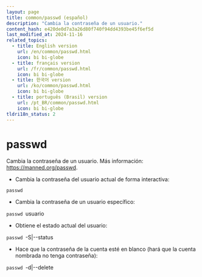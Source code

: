 ```yaml
---
layout: page
title: common/passwd (español)
description: "Cambia la contraseña de un usuario."
content_hash: e420de0d7a3a26d80f740f94dd4393be45f6ef5d
last_modified_at: 2024-11-16
related_topics:
  - title: English version
    url: /en/common/passwd.html
    icon: bi bi-globe
  - title: français version
    url: /fr/common/passwd.html
    icon: bi bi-globe
  - title: 한국어 version
    url: /ko/common/passwd.html
    icon: bi bi-globe
  - title: português (Brasil) version
    url: /pt_BR/common/passwd.html
    icon: bi bi-globe
tldri18n_status: 2
---
```

# passwd

Cambia la contraseña de un usuario.
Más información: <https://manned.org/passwd>.

- Cambia la contraseña del usuario actual de forma interactiva:

`passwd`

- Cambia la contraseña de un usuario específico:

`passwd `<span class="tldr-var badge badge-pill bg-dark-lm bg-white-dm text-white-lm text-dark-dm font-weight-bold">usuario</span>

- Obtiene el estado actual del usuario:

`passwd `<span class="tldr-var badge badge-pill bg-dark-lm bg-white-dm text-white-lm text-dark-dm font-weight-bold">-S|--status</span>

- Hace que la contraseña de la cuenta esté en blanco (hará que la cuenta nombrada no tenga contraseña):

`passwd `<span class="tldr-var badge badge-pill bg-dark-lm bg-white-dm text-white-lm text-dark-dm font-weight-bold">-d|--delete</span>
